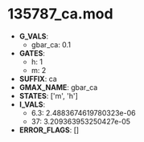 # 135787_ca.mod

- **G_VALS**:
  - gbar_ca: 0.1
- **GATES**:
  - h: 1
  - m: 2
- **SUFFIX**: ca
- **GMAX_NAME**: gbar_ca
- **STATES**: ['m', 'h']
- **I_VALS**:
  - 6.3: 2.4883674619780323e-06
  - 37: 3.209363953250427e-05
- **ERROR_FLAGS**: []
